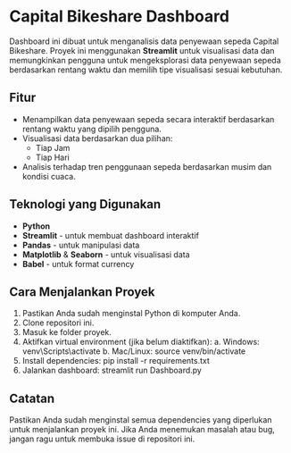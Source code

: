 # Capital Bikeshare Dashboard

Dashboard ini dibuat untuk menganalisis data penyewaan sepeda Capital Bikeshare. Proyek ini menggunakan **Streamlit** untuk visualisasi data dan memungkinkan pengguna untuk mengeksplorasi data penyewaan sepeda berdasarkan rentang waktu dan memilih tipe visualisasi sesuai kebutuhan.

## Fitur

- Menampilkan data penyewaan sepeda secara interaktif berdasarkan rentang waktu yang dipilih pengguna.
- Visualisasi data berdasarkan dua pilihan:
  - Tiap Jam
  - Tiap Hari
- Analisis terhadap tren penggunaan sepeda berdasarkan musim dan kondisi cuaca.

## Teknologi yang Digunakan

- **Python** 
- **Streamlit** - untuk membuat dashboard interaktif
- **Pandas** - untuk manipulasi data
- **Matplotlib** & **Seaborn** - untuk visualisasi data
- **Babel** - untuk format currency

## Cara Menjalankan Proyek

1. Pastikan Anda sudah menginstal Python di komputer Anda.
2. Clone repositori ini.
3. Masuk ke folder proyek.
4. Aktifkan virtual environment (jika belum diaktifkan):
    a. Windows: venv\Scripts\activate
    b. Mac/Linux: source venv/bin/activate
5. Install dependencies: pip install -r requirements.txt
6. Jalankan dashboard: streamlit run Dashboard.py

## Catatan
Pastikan Anda sudah menginstal semua dependencies yang diperlukan untuk menjalankan proyek ini. Jika Anda menemukan masalah atau bug, jangan ragu untuk membuka issue di repositori ini.
